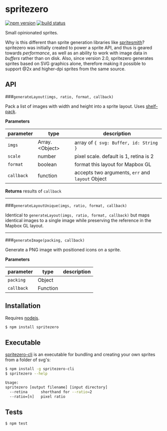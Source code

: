 # spritezero

[![npm version](https://badge.fury.io/js/spritezero.svg)](https://badge.fury.io/js/spritezero)
[![build status](https://secure.travis-ci.org/mapbox/spritezero.svg)](http://travis-ci.org/mapbox/spritezero)

Small opinionated sprites.

Why is this different than sprite generation libraries like [spritesmith](https://github.com/Ensighten/spritesmith)?
spritezero was initially created to power a sprite API, and thus is geared towards
_performance_, as well as an ability to work with image data in _buffers_
rather than on disk. Also, since version 2.0, spritezero generates sprites
based on SVG graphics alone, therefore making it possible to support @2x
and higher-dpi sprites from the same source.


## API

###`generateLayout(imgs, ratio, format, callback)`

Pack a list of images with width and height into a sprite layout.
Uses [shelf-pack](https://github.com/mapbox/shelf-pack).

**Parameters**

| parameter  | type              | description                            |
| ---------- | ----------------- | -------------------------------------- |
| `imgs`     | Array\.\<Object\> | array of `{ svg: Buffer, id: String }` |
| `scale`    | number            | pixel scale. default is 1, retina is 2 |
| `format`   | boolean           | format this layout for Mapbox GL       |
| `callback` | function          | accepts two arguments, `err` and `layout` Object |

**Returns** results of `callback`

---

###`generateLayoutUnique(imgs, ratio, format, callback)`

Identical to `generateLayout(imgs, ratio, format, callback)` but maps identical images to a single
image while preserving the reference in the Mapbox GL layout.

---

###`generateImage(packing, callback)`

Generate a PNG image with positioned icons on a sprite.

**Parameters**

| parameter  | type     | description |
| ---------- | -------- | ----------- |
| `packing`  | Object   |             |
| `callback` | Function |             |


## Installation

Requires [nodejs](http://nodejs.org/).

```sh
$ npm install spritezero
```

## Executable

[spritezero-cli](https://github.com/mapbox/spritezero-cli) is an executable for bundling and creating your own sprites from a folder of svg's:

```bash
$ npm install -g spritezero-cli
$ spritezero --help

Usage:
spritezero [output filename] [input directory]
  --retina      shorthand for --ratio=2
  --ratio=[n]   pixel ratio
```

## Tests

```sh
$ npm test
```
